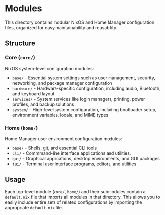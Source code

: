 # Modules

This directory contains modular NixOS and Home Manager configuration files, organized for easy maintainability and reusability.

## Structure

### Core (`core/`)

NixOS system-level configuration modules:

- `base/` - Essential system settings such as user management, security, networking, and package manager configuration
- `hardware/` - Hardware-specific configuration, including audio, Bluetooth, and keyboard layout
- `services/` - System services like login managers, printing, power profiles, and backup solutions
- `system/` - High-level system configuration, including bootloader setup, environment variables, locale, and MIME types

### Home (`home/`)

Home Manager user environment configuration modules:

- `base/` - Shells, git, and essential CLI tools
- `cli/` - Commmand-line interface applications and utilities.
- `gui/` - Graphical applications, desktop environments, and GUI packages
- `tui/` - Terminal user interface programs, editors, and utilities

## Usage

Each top-level module (`core/`, `home/`) and their submodules contain a `default.nix` file that imports all modules in that directory. This allows you to easily include entire sets of related configurations by importing the appropriate `default.nix` file.
